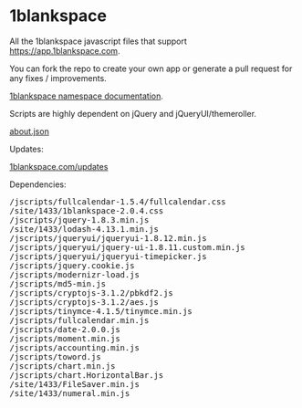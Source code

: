 1blankspace
===========

All the 1blankspace javascript files that support <a href="https://app.1blankspace.com" target="_blank">https://app.1blankspace.com</a>.

You can fork the repo to create your own app or generate a pull request for any fixes / improvements.

<a href="http://mydigitalstructure.com/1blankspace" target="_blank">1blankspace namespace documentation</a>.

Scripts are highly dependent on jQuery and jQueryUI/themeroller.

<a href="https://github.com/ibcom/1blankspace/blob/master/about.json">about.json</a>

Updates:

<a href="http://1blankspace.com/updates">1blankspace.com/updates</a>

Dependencies:
<pre>
/jscripts/fullcalendar-1.5.4/fullcalendar.css
/site/1433/1blankspace-2.0.4.css
/jscripts/jquery-1.8.3.min.js
/site/1433/lodash-4.13.1.min.js
/jscripts/jqueryui/jqueryui-1.8.12.min.js
/jscripts/jqueryui/jquery-ui-1.8.11.custom.min.js
/jscripts/jqueryui/jqueryui-timepicker.js
/jscripts/jquery.cookie.js
/jscripts/modernizr-load.js
/jscripts/md5-min.js
/jscripts/cryptojs-3.1.2/pbkdf2.js
/jscripts/cryptojs-3.1.2/aes.js
/jscripts/tinymce-4.1.5/tinymce.min.js
/jscripts/fullcalendar.min.js
/jscripts/date-2.0.0.js
/jscripts/moment.min.js
/jscripts/accounting.min.js
/jscripts/toword.js
/jscripts/chart.min.js
/jscripts/chart.HorizontalBar.js
/site/1433/FileSaver.min.js
/site/1433/numeral.min.js
</pre>